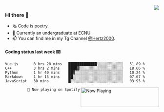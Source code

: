 <img  align="right" src="https://github-readme-stats.vercel.app/api?username=BillChen2K&show_icons=true&count_private=true&hide_title=true">

### Hi there 👋

- 🗞 Code is poetry.
- 🌱 Currently an undergraduate at ECNU
- 📫 You can find me in my Tg Channel [@Hertz2000](https://t.me/Hertz2000).

#### Coding status last week ⌨️

<!--START_SECTION:waka-->
```text
Vue.js       8 hrs 28 mins   █████████████░░░░░░░░░░░░   51.89 % 
C++          3 hrs 2 mins    ████▓░░░░░░░░░░░░░░░░░░░░   18.66 % 
Python       1 hr 40 mins    ██▓░░░░░░░░░░░░░░░░░░░░░░   10.24 % 
Markdown     1 hr 15 mins    ██░░░░░░░░░░░░░░░░░░░░░░░   07.67 % 
JavaScript   38 mins         █░░░░░░░░░░░░░░░░░░░░░░░░   03.95 % 
```
<!--END_SECTION:waka-->


<div>
<a href="https://spotify-now-playing.billchen2k.vercel.app/now-playing?open">
   <img align="right" src="https://spotify-now-playing.billchen2k.vercel.app/now-playing" width="256" height="64" alt="Now Playing">
</a>
</div>

<div>
<p align="right"><code>🎵 Now playing on Spotify</code></p>
</div>

<!--
**BillChen2K/BillChen2K** is a ✨ _special_ ✨ repository because its `README.md` (this file) appears on your GitHub profile.

Here are some ideas to get you started:

- 🔭 I’m currently working on ...
- 🌱 I’m currently learning ...
- 👯 I’m looking to collaborate on ...
- 🤔 I’m looking for help with ...
- 💬 Ask me about ...
- 📫 How to reach me: ...
- 😄 Pronouns: ...
- ⚡ Fun fact: ...
-->
